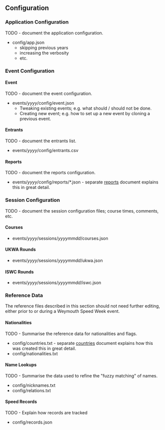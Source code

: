 ## Configuration

### Application Configuration

TODO - document the application configuration.

- config/app.json
    - skipping previous years
    - increasing the verbosity
    - etc.



### Event Configuration

#### Event

TODO - document the event configuration.

- events/*yyyy*/config/event.json
    - Tweaking existing events; e.g. what should / should not be done.
    - Creating new event; e.g. how to set up a new event by cloning a previous event.

#### Entrants

TODO - document the entrants list.

- events/*yyyy*/config/entrants.csv

#### Reports

TODO - document the reports configuration.

- events/*yyyy*/config/reports/*.json - separate [reports](reports.md) document explains this in great detail.



### Session Configuration

TODO - document the session configuration files; course times, comments, etc.

#### Courses

- events/*yyyy*/sessions/*yyyymmdd*/courses.json

#### UKWA Rounds

- events/*yyyy*/sessions/*yyyymmdd*/ukwa.json

#### ISWC Rounds

- events/*yyyy*/sessions/*yyyymmdd*/iswc.json



### Reference Data

The reference files described in this section should not need further editing, either prior to or during a Weymouth Speed Week event.

#### Nationalities

TODO - Summarise the reference data for nationalities and flags.

- config/countries.txt - separate [countries](countries.md) document explains how this was created this in great detail.
- config/nationalities.txt

#### Name Lookups

TODO - Summarise the data used to refine the "fuzzy matching" of names.

- config/nicknames.txt
- config/relations.txt

#### Speed Records

TODO - Explain how records are tracked

- config/records.json
